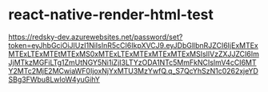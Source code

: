 # react-native-render-html-test


https://redsky-dev.azurewebsites.net/password/set?token=eyJhbGciOiJIUzI1NiIsInR5cCI6IkpXVCJ9.eyJDbGllbnRJZCI6IjExMTExMTExLTExMTEtMTExMS0xMTExLTExMTExMTExMTExMSIsIlVzZXJJZCI6ImJjMTkzMGFiLTg1ZmUtNGY5Ni1iZjI3LTYzODA1NTc5MmFkNCIsImV4cCI6MTY2MTc2MjE2MCwiaWF0IjoxNjYxMTU3MzYwfQ.q_S7QcYhSzN1c0262xjeYDSBg3FWbu8LwIoW4yuGihY
